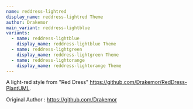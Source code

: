 ```yaml
---
name: reddress-lightred
display_name: reddress-lightred Theme
author: Drakemor
main_variant: reddress-lightblue
variants:
  - name: reddress-lightblue 
    display_name: reddress-lightblue Theme
  - name: reddress-lightgreen
    display_name: reddress-lightgreen Theme
  - name: reddress-lightorange
    display_name: reddress-lightorange Theme
---
```

A light-red style from "Red Dress" https://github.com/Drakemor/RedDress-PlantUML.

Original Author
: https://github.com/Drakemor
